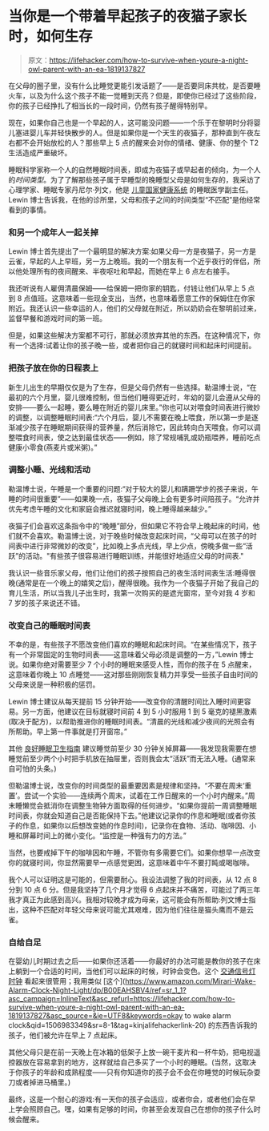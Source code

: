 # 当你是一个带着早起孩子的夜猫子家长时，如何生存

> 原文：<https://lifehacker.com/how-to-survive-when-youre-a-night-owl-parent-with-an-ea-1819137827>

在父母的圈子里，没有什么比睡觉更能引发话题了——是否要同床共枕，是否要睡火车，以及为什么这个孩子不能一觉睡到天亮？但是，即使你已经过了这些阶段，你的孩子已经挣扎了相当长的一段时间，仍然有孩子醒得特别早。



现在，如果你自己也是一个早起的人，这可能没问题——一个乐于在黎明时分将婴儿塞进婴儿车并轻快散步的人。但是如果你是一个天生的夜猫子，那种直到午夜左右都不会开始放松的人？那些早上 5 点的醒来会对你的情绪、健康、你的整个 T2 生活造成严重破坏。

睡眠科学家称一个人的自然睡眠时间表，即成为夜猫子或早起者的倾向，为一个人的*时间类型*。为了了解那些孩子属于早睡型的晚睡型父母是如何生存的，我采访了心理学家、睡眠专家丹尼尔·列文，他是 [儿童国家健康系统](https://childrensnational.org/) 的睡眠医学副主任。Lewin 博士告诉我，在他的诊所里，父母和孩子之间的时间类型“不匹配”是他经常看到的事情。

### 和另一个成年人一起关掉

Lewin 博士首先提出了一个最明显的解决方案:如果父母一方是夜猫子，另一方是云雀，早起的人上早班，另一方上晚班。我的一个朋友有一个近乎夜行的伴侣，所以他处理所有的夜间醒来、半夜呕吐和早起，而她在早上 6 点左右接手。

我还听说有人雇佣清晨保姆——给保姆一把你家的钥匙，付钱让他们从早上 5 点到 8 点值班。这意味着一些现金支出，当然，也意味着愿意工作的保姆住在你家附近。我还认识一些幸运的人，他们的父母就在附近，所以奶奶会在黎明前过来，监督早餐和游戏时间的第一班。

但是，如果这些解决方案都不可行，那就必须放弃其他的东西。在这种情况下，你有一个选择:试着让你的孩子晚一些，或者把你自己的就寝时间和起床时间提前。

### 把孩子放在你的日程表上

新生儿出生的早期仅仅是为了生存，但是父母仍然有一些选择。勒温博士说，“在最初的六个月里，婴儿很难控制，但当他们睡得更近时，年幼的婴儿会遵从父母的安排——要么一起睡，要么睡在附近的婴儿床里。”你也可以对喂食时间表进行微妙的调整，以调整睡眠时间表:“六个月后，婴儿不需要在晚上喂食，所以第一步是逐渐减少孩子在睡眠期间获得的营养量，然后消除它，因此转向白天喂食。你可以调整喂食时间表，使之达到最佳状态——例如，除了常规哺乳或奶瓶喂养，睡前吃点健康小零食(燕麦片或米粥)。”

### 调整小睡、光线和活动

勒温博士说，午睡是一个重要的问题:“对于较大的婴儿和蹒跚学步的孩子来说，午睡的时间很重要”——如果晚一点，夜猫子父母晚上会有更多时间陪孩子。“允许并优先考虑午睡的文化和家庭会推迟就寝时间，晚上睡得越来越少。”

夜猫子们会喜欢这条指令中的“晚睡”部分，但如果它不符合早上晚起床的时间，他们就不会喜欢。勒温博士说，对于晚些时候改变起床时间，“父母可以在孩子的时间表中进行非常微妙的改变”，比如晚上多点光线，早上少点，傍晚多做一些“活跃”的活动。"有些孩子很容易进行睡眠训练，并能很好地适应父母的时间表."

我认识一些音乐家父母，他们让他们的孩子按照自己的夜生活时间表生活:睡得很晚(通常是在一个晚上的嬉笑之后)，醒得很晚。我作为一个夜猫子开始了我自己的育儿生活，所以当我儿子出生时，我第一次购买的是遮光窗帘，至今对我 4 岁和 7 岁的孩子来说还不错。

### 改变自己的睡眠时间表

不幸的是，有些孩子不愿改变他们喜欢的睡眠和起床时间。“在某些情况下，孩子有一个非常固定的生物时间表——这意味着父母必须是调整的一方，”Lewin 博士说。如果你绝对需要至少 7 个小时的睡眠来感受人性，而你的孩子在 5 点醒来，这意味着你晚上 10 点睡觉——这对那些刚刚恢复精力并享受一些孩子自由时间的父母来说是一种积极的惩罚。

Lewin 博士建议从每天提前 15 分钟开始——改变你的清醒时间比入睡时间更容易。另一方面，他建议在目标就寝时间前 4 到 5 小时服用 1 到 5 毫克的褪黑激素(取决于配方)，以帮助推进你的睡眠时间表。“清晨的光线和减少夜间的光照会有所帮助。早上第一件事就是打开窗帘。”

其他 [良好睡眠卫生指南](http://www.sleepeducation.org/essentials-in-sleep/healthy-sleep-habits) 建议睡觉前至少 30 分钟关掉屏幕——我发现我需要在想睡觉前至少两个小时把手机放在抽屉里，否则我会太“活跃”而无法入睡。(通常来自可怕的头条。)

但勒温博士说，改变你的时间类型的最重要因素是规律和坚持。“不要在周末‘重置’。尝试一个实验——连续两个周末，试着在工作日醒来的一个小时内醒来。”周末睡懒觉会抵消你在调整生物钟方面取得的任何进步。“如果你提前一周调整睡眠时间表，你就会知道自己是否能保持下去。”他建议记录你的作息和睡眠(或者你孩子的作息，如果你以后想改变她的作息时间)，记录你在食物、活动、咖啡因、小睡和屏幕时间上的微小变化。“监控是一种强有力的方法。”

当然，也要戒掉下午的咖啡因和午睡，不管你有多需要它们。如果你想早一点改变你的就寝时间，你显然需要早一点感觉更困，这意味着中午不要打盹或喝咖啡。

我个人可以证明这是可能的，但需要耐心。我设法调整了我的时间表，从 12 点 8 分到 10 点 6 分。但是我坚持了几个月才觉得 6 点起床并不痛苦，可能过了两三年我才真正为此感到高兴。我相对较晚才成为母亲，这可能会有所帮助:列文博士指出，这种不匹配对年轻父母来说可能尤其艰难，因为他们往往是猫头鹰而不是云雀。

### 自给自足

在婴幼儿时期过去之后——如果你还活着——你最好的办法可能是教你的孩子在床上躺到一个合适的时间，当他们可以起床的时候，时钟会变色。这个 [交通信号灯时钟](https://www.amazon.com/dp/B002TKLN46/ref=asc_df_B002TKLN465197465/?asc_campaign=InlineText&asc_refurl=https://lifehacker.com/how-to-survive-when-youre-a-night-owl-parent-with-an-ea-1819137827&asc_source=&creative=394997&creativeASIN=B002TKLN46&hvadid=192221430873&hvdev=c&hvdvcmdl=&hvlocint=&hvlocphy=9004338&hvnetw=g&hvpone=&hvpos=1o2&hvptwo=&hvqmt=&hvrand=11635015356378513316&hvtargid=pla-301971327559&linkCode=df0&tag=kinjalifehackerlink-20) 看起来很管用；我用类似 [这个](https://www.amazon.com/Mirari-Wake-Alarm-Clock-Night-Light/dp/B00EAHSBV4/ref=sr_1_1?asc_campaign=InlineText&asc_refurl=https://lifehacker.com/how-to-survive-when-youre-a-night-owl-parent-with-an-ea-1819137827&asc_source=&ie=UTF8&keywords=okay to wake alarm clock&qid=1506983349&sr=8-1&tag=kinjalifehackerlink-20) 的东西告诉我的孩子，他们被允许在早上 7 点起床。

其他父母只是在前一天晚上在冰箱的低架子上放一碗干麦片和一杯牛奶，把电视遥控器放在容易拿到的地方，这样就给自己多买了一个小时的睡眠。(当然，这取决于你孩子的年龄和成熟程度——只有你知道你的孩子会不会在你睡觉的时候玩杂耍刀或者掉进马桶里。)

最终，这是一个耐心的游戏:有一天你的孩子会适应，或者你会，或者他们会在早上学会照顾自己。嘿，如果有足够的时间，你甚至会发现自己在想你的孩子什么时候会醒来。